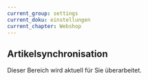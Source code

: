 ```yaml
---
current_group: settings
current_doku: einstellungen
current_chapter: Webshop
---
```


## Artikelsynchronisation

Dieser Bereich wird aktuell für Sie überarbeitet.